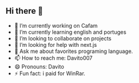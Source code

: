 ## Hi there 👋

- 🔭 I’m currently working on Cafam
- 🌱 I’m currently learning english and portuges
- 👯 I’m looking to collaborate on projects
- 🤔 I’m looking for help with next.js
- 💬 Ask me about favorites programing language.
- 📫 How to reach me: Davito007
- 😄 Pronouns: Davito
- ⚡ Fun fact: i paid for WinRar.